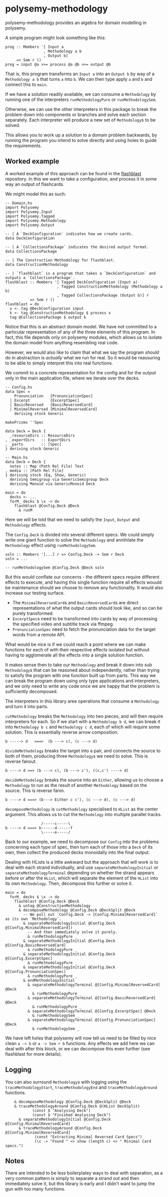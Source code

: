# polysemy-methodology

polysemy-methodology provides an algebra for domain modelling in polysemy.

A simple program might look something like this:

```
prog :: Members '[ Input a
                 , Methodology a b
                 , Output b]
     => Sem r ()
prog = input @a >>= process @a @b >>= output @b
```

That is, this program transforms an `Input a` into an `Output b` by way of a
`Methodology a b` that turns `a` into `b`. We can then type apply `a` and `b`
and connect this to `main`.

If we have a solution readily available, we can consume a `Methodology` by
running one of the interpreters `runMethodologyPure` or `runMethodologySem`.

Otherwise, we can use the other interpreters in this package to break the
problem down into components or branches and solve each section separately.
Each interpreter will produce a new set of `Methodology`s to be solved.

This allows you to work up a solution to a domain problem backwards, by running
the program you intend to solve directly and using holes to guide the
requirements.

## Worked example

A worked example of this approach can be found in the
[flashblast](https://gitlab.com/homotopic-tech/flashblast)
repository. In this we want to take a configuration,
and process it in some way an output of flashcards.

We might model this as such:

```
-- Domain.hs
import Polysemy
import Polysemy.Input
import Polysemy.Tagged
import Polysemy.Methodology
import Polysemy.Output

-- | A `DeckConfiguration` indicates how we create cards.
data DeckConfiguration

-- | A `CollectionsPackage` indicates the desired output format.
data CollectionsPackage

-- | The Construction Methodology for flashblast.
data ConstructionMethodology

-- | `flashblast` is a program that takes a `DeckConfiguration` and outputs a `CollectionsPackage`.
flashblast :: Members '[ Tagged DeckConfiguration (Input a)
                       , Tagged ConstructionMethodology (Methodology a b)
                       , Tagged CollectionsPackage (Output b)] r
           => Sem r ()
flashblast = do
  x <- tag @DeckConfiguration input
  k <- tag @ConstructionMethodology $ process x
  tag @CollectionsPackage $ output k
```

Notice that this is an abstract domain model. We have not committed to
a particular representation of any of the three elements of this program.
In fact, this file depends only on polysemy modules, which allows
us to isolate the domain model from anything resembling real code.

However, we would also like to claim that what we say the program *should*
do in abstraction is *actually* what we run for real. So it would be
reassuring to be able to simply interpret this into real functions.

We commit to a concrete representation for the config and for
the output only in the main application file, where we iterate over
the decks.

```
-- Config.hs
data Spec =
    Pronunciation   [PronunciationSpec]
  | Excerpt         [ExcerptSpec]
  | BasicReversed   [BasicReversedCard]
  | MinimalReversed [MinimalReversedCard]
    deriving stock Generic

makePrisms ''Spec

data Deck = Deck {
  _resourceDirs :: ResourceDirs
, _exportDirs   :: ExportDirs
, _parts        :: [Spec]
} deriving stock Generic
```

```
-- Main.hs
data Deck = Deck {
  notes :: Map (Path Rel File) Text
, media :: [Path Rel File]
} deriving stock (Eq, Show, Generic)
  deriving Semigroup via GenericSemigroup Deck
  deriving Monoid via GenericMonoid Deck

main = do
  decks <- ...
  forM_ decks $ \x -> do
    flashblast @Config.Deck @Deck
      & runM
```

Here we will be told that we need to satisfy the `Input`, `Output` and
`Methodology` effects.

The `Config.Deck` is divided into several different specs. We could simply
write one giant function to solve the `Methodology` and annihilate the 
`Methodology` effect using `runMethodologySem`.

```
soln :: Members '[...] r => Config.Deck -> Sem r Deck
soln = ...

-- runMethodologySem @Config.Deck @Deck soln
```

But this would conflate our concerns - the different specs require different
effects to execute, and having this single function require all effects
wouuld be maintenance should we choose to remove any functionality. It
would also increase our testing surface.

* The `MinimalReversedCard`s and `BasicReversedCard`s are direct
  representations of what the output cards should look like, and so can be
purely transformed.
* `ExcerptSpec`s need to be transformed into cards by way of processing
  the specified video and subtitle track via ffmpeg.
* `PronunciationSpec` need to fetch the pronunciation data for the target
  words from a remote API.

What would be nice is if we could reach a point where we can make functions
for each of with their respective effects isolated but without having to
agglomerate all the effects into a single solution function.

It makes sense then to take our `Methodology` and break it down into sub
`Methodology`s that can be reasoned about independently, rather than trying
to satisfy the program with one function built up from parts. This way
we can break the program down using only type applications and interpreters,
and we only need to write any code once we are happy that the problem is
sufficiently decomposed.

The interpreters in this library aree operations that consume a `Methodology`
and turn it into parts.

`cutMethodology` breaks the `Methodology` into two pieces, and will then
require interpreters for each. So if we start with a `Methodology b d`, we
can break it into `Methodology b c` and `Methodology c d`, each of which
will require some solution. This is essentially reverse arrow composition.

```
b -----> d   ===>  (b ---> c), (c ---> d)
```

`divideMethodology` breaks the target into a pair, and connects
the source to both of them, producing three `Methodology`s we need to solve. This is reverse fanout.

```
b ----> d ==> (b ---> c), (b ---> c'), ((c,c') ----> d)
```

`decideMethodology` breaks the source into an `Either`, allowing us to
choose a `Methodology` to run as the result of another `Methodology`
based on the source. This is reverse fanin.

```
b ----> d ===> (b---> Either c c'), (c ---> d), (c ---> d)
```

`decomposeMethodology` is `cutMethodology` specialised to
`HList` as the center argument. This allows us to cut the
`Methodology` into multiple parallel tracks.

```
                /-----c-----\
b ----> d ===> b------d------f
                \-----e-----/
```

Back to our example, we need to decompose our `Config` into
the problems concerning each type of spec, then turn
each of those into a `Deck` of its own, then collect the
produced decks monoidally into the final output.

Dealing with HLists is a little awkward but the approach that
will work is to deal with each strand individually, and use
`separateMethodologyInitial` or `separateMethodologyTerminal`
depending on whether the strand appears before or after the
`HList`, which will separate the element of the `HList` into
its own `Methodology`. Then, decompose this further or solve
it.

```
main = do
  forM_ decks $ \x -> do
    flashblast @Config.Deck @Deck
      & untag @ConstructionMethodology
      & decomposeMethodology @Config.Deck @DeckSplit @Deck
        -- We pull out `Config.Deck -> [Config.MinimalReversedCard]` as its own `Methodology`.
        & separateMethodologyInitial @Config.Deck @[Config.MinimalReversedCard])
          -- And then immediately solve it purely.
          & runMethodologyPure _
        & separateMethodologyInitial @Config.Deck @[Config.BasicReversedCard]
          & runMethodologyPure _
        & separateMethodologyInitial @Config.Deck @[Config.ExcerptSpec]
          & runMethodologyPure _
        & separateMethodologyInitial @Config.Deck @[Config.PronunciationSpec]
          & runMethodologyPure _
        & endMethodologyInitial
          & separateMethodologyTerminal @[Config.MinimalReversedCard] @Deck
            & runMethodologyPure _
          & separateMethodologyTerminal @[Config.BasicReversedCard] @Deck
            & runMethodologyPure _
          & separateMethodologyTerminal @[Config.ExcerptSpec] @Deck
            & runMethodologySem _
          & separateMethodologyTerminal @[Config.PronunciationSpec] @Deck
            & runMethodologySem _
```

We have left holes that polysemy will now tell us need to be
filled by nice clean `a -> b` or `a -> Sem r b` functions.
Any effects we add here we can deal with after this block, or
we can decompose this even further (see flashblast for more details).

## Logging

You can also surround `Methodology`s with logging using the
`traceMethodologyStart`, `traceMethodologyEnd` and `traceMethodologyAround`
functions.

```
    & decomposeMethodology @Config.Deck @DeckSplit @Deck
    & traceMethodologyAround @Config.Deck @(HList DeckSplit)
            (const $ "Analysing Deck")
            (const $ "Finished Analysing Deck")
      & separateMethodologyInitial @Config.Deck @[Config.MinimalReversedCard]
      & traceMethodologyAround @Config.Deck @[Config.MinimalReversedCard]
             (const "Extracting Minimal Reversed Card Specs")
             (\c -> "Found " <> show (length c) <> " Minimal Card specs.")
```

## Notes

There are intended to be less boilerplatey ways to deal with
separation, as a very common pattern is simply to separate a
strand out and then immediately solve it, but this library is
early and I didn't want to jump the gun with too many
functions.
